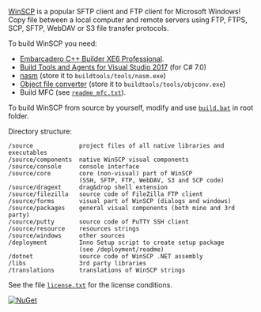 [WinSCP](https://winscp.net/) is a popular SFTP client and FTP client for Microsoft Windows! Copy file between a local computer and remote servers using FTP, FTPS, SCP, SFTP, WebDAV or S3 file transfer protocols.

To build WinSCP you need:
- [Embarcadero C++ Builder XE6 Professional](https://www.embarcadero.com/products/cbuilder).
- [Build Tools and Agents for Visual Studio 2017](https://www.visualstudio.com/) (for C# 7.0)
- [nasm](http://www.nasm.us/) (store it to `buildtools/tools/nasm.exe`)
- [Object file converter](http://www.agner.org/optimize/#objconv) (store it to `buildtools/tools/objconv.exe`)
- Build MFC (see [`readme_mfc.txt`](readme_mfc.txt)).

To build WinSCP from source by yourself, modify and use [`build.bat`](build.bat) in root folder.

Directory structure:

    /source             project files of all native libraries and executables
    /source/components  native WinSCP visual components
    /source/console     console interface
    /source/core        core (non-visual) part of WinSCP
                        (SSH, SFTP, FTP, WebDAV, S3 and SCP code)
    /source/dragext     drag&drop shell extension
    /source/filezilla   source code of FileZilla FTP client
    /source/forms       visual part of WinSCP (dialogs and windows)
    /source/packages    general visual components (both mine and 3rd party)
    /source/putty       source code of PuTTY SSH client
    /source/resource    resources strings
    /source/windows     other sources
    /deployment         Inno Setup script to create setup package
                        (see /deployment/readme)
    /dotnet             source code of WinSCP .NET assembly
    /libs               3rd party libraries
    /translations       translations of WinSCP strings

See the file [`license.txt`](license.txt) for the license conditions.

[![NuGet](https://img.shields.io/nuget/v/WinSCP.svg)](https://www.nuget.org/packages/WinSCP/)
